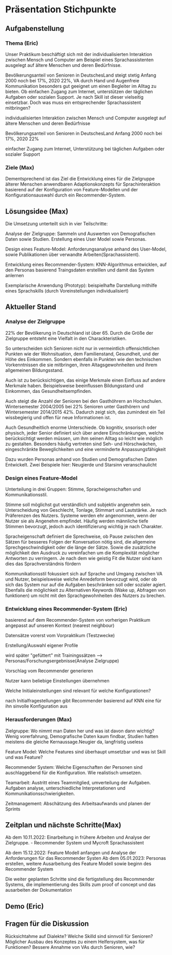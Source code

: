 # Präsentation Stichpunkte
## Aufgabenstellung
### Thema (Eric)
Unser Praktikum beschäftigt sich mit der individualisierten Interaktion zwischen Mensch und Computer am Beispiel eines Sprachassistenten ausgelegt auf ältere Menschen und deren Bedürfnisse.

Bevölkerungsanteil von Senioren in DeutschesLand steigt stetig Anfang 2000 noch bei 17%, 2020 22%, VA durch Hand und Augenfreie Kommunikation besonders gut geeignet um einen Begleiter im Alltag zu bieten. Ob einfachen Zugang zum Internet, unterstützen der täglichen Aufgaben oder sozialen Support. Je nach Skill ist dieser vielseitig einsetzbar. Doch was muss ein entsprechender Sprachassistent mitbringen?

individualisierten Interaktion zwischen Mensch und Computer
ausgelegt auf ältere Menschen und deren Bedürfnisse

Bevölkerungsanteil von Senioren in DeutschesLand
Anfang 2000 noch bei 17%, 2020 22%

einfacher Zugang zum Internet, Unterstützung bei täglichen Aufgaben oder sozialer Support

### Ziele (Max)
Dementsprechend ist das Ziel die Entwicklung eines für die Zielgruppe älterer Menschen anwendbaren Adaptionskonzepts für Sprachinteraktion basierend auf der Konfiguration von Feature-Modellen und der Konfigurationsauswahl durch ein Recommender-System.

## Lösungsidee (Max)
Die Umsetzung unterteilt sich in vier Teilschritte:

Analyse der Zielgruppe: Sammeln und Auswerten von Demografischen Daten sowie Studien. Erstellung eines User Model sowie Personas.

Design eines Feature-Model: Anforderungsanalyse anhand des User-Model, sowie Publikationen über verwandte Arbeiten(Sprachassistent).

Entwicklung eines Recommender-System: KNN-Algorithmus entwicklen, auf den Personas basierend Traingsdaten erstelllen und damit das System anlernen

Exemplarische Anwendung (Prototyp): beispielhafte Darstellung mithilfe eines Sprachskills (durch Voreinstellungen individualisiert)

## Aktueller Stand
### Analyse der Zielgruppe
22% der Bevölkerung in Deutschland ist über 65. Durch die Größe der Zielgruppe entsteht eine Vielfalt in den Charackteristiken. 

So unterscheiden sich Senioren nicht nur in vermeintlich offensichtlichen Punkten wie der Wohnsituation, dem Familienstand, Gesundheit, und der Höhe des Einkommen. Sondern ebenfalls in Punkten wie den technischen Vorkenntnissen die sie mitbringen, ihren Altagsgewohnheiten und ihrem allgemeinen Bildungsstand. 

Auch ist zu berücksichtigen, das einige Merkmale einen Einfluss auf andere Merkmale haben. Beispielsweise beeinflussen Bildungsstand und Einkommen, das Gesundheitsempfinden.

Auch steigt die Anzahl der Senioren bei den Gasthöhrern an Hochschulen. Wintersemester 2004/2005 bei 22% Senioren unter Gasthörern und Wintersemester 2014/2015 42%. Dadurch zeigt sich, das zumindest ein Teil wissbegierig und offen für neue Informationen ist.

Auch Gesundheitlich enorme Unterschiede. Ob kognitiv, snsorisch oder physisch, jeder Senior definiert sich über andere Einschränkungen, welche berücksichtigt werden müssen, um ihm seinen Alltag so leicht wie möglich zu gestalten. 
Besonders häufig vertreten sind Seh- und Hörschwächen, eingeschränkte Beweglichkeiten und eine verminderte Anpassungsfähigkeit

Dazu wurden Personas anhand von Studien und Demografischen Daten Entwickelt. Zwei Beispiele hier: Neugierde und Starsinn veranschaulicht

### Design eines Feature-Model
Unterteilung in drei Gruppen: Stimme, Spracheigenschaften und Kommunikationsstil.

Stimme soll möglichst gut verständlich und subjektiv angenehm sein. Unterscheidung von Geschlecht, Tonlage, Stimmart und Lautstärke. Je nach Präferenzen des Nutzers. Systeme werden ehr angenommen, wenn der Nutzer sie als Angenehm empfindet. Häufig werden männliche tiefe Stimmen bevorzugt, jedoch auch identifizierung wichtig je nach Charakter. 

Spracheigenschaft definiert die Sprechweise, ob Pause zwischen den Sätzen für besseres Folgen der Konversation nötig sind, die allgemeine Sprechgeschwindigkeit oder die länge der Sätze. Sowie die zusätzliche möglichkeit den Ausdruck zu vereinfachen um die Komplexität möglicher Antworten zu verringern. Je nach dem wie geistig Fit die Nutzer sind kann dies das Sprachverständnis fördern

Kommunikationsstil fokussiert sich auf Sprache und Umgang zwischen VA und Nutzer, beispielsweise welche Anredeform bevorzugt wird, oder ob sich das System nur auf die Aufgaben beschränken soll oder sozialer agiert. Ebenfalls die möglichkeit zu Alternativen Keywords (Wake up, Abfragen von funktionen) um nicht mit den Sprachgewohnheiten des Nutzers zu brechen. 

### Entwicklung eines Recommender-System (Eric)
basierend auf dem Recommender-System von vorherigen Praktikum angepasst auf unseren Kontext (nearest neighbour)

Datensätze vorerst vom Vorpraktikum (Testzwecke)

Erstellung/Auswahl eigener Profile

wird später "gefüttert" mit Trainingssätzen --> Personas/Forschungsergebnisse(Analyse Zielgruppe)

Vorschlag vom Recommender generieren

Nutzer kann beliebige Einstellungen übernehmen

Welche Initialeinstellungen sind relevant für welche Konfigurationen? 

nach Initialfragestellungen gibt Recommender basierend auf KNN eine für ihn sinvolle Konfiguration aus


### Herausforderungen (Max)
Zielgruppe: Wo nimmt man Daten her und was ist davon dann wichtig? Wenig vorerfahrung, Demografische Daten kaum findbar, Studien hatten meistens die gleiche Kernaussage.Neugier da, langfristig useless 

Feature Model: Welche Features sind überhaupt umsetzbar und was ist Skill und was Feature? 

Recommender System: Welche Eigenschaften der Personen sind auschlaggebend für die Konfiguration. Wie realistisch umsetzen. 

Teamarbeit: Austritt eines Teammitglied, umverteilung der Aufgaben. Aufgaben analyse, unterschiedliche Interpretationen und Kommunikationsschwierigkeiten.

Zeitmanagement: Abschätzung des Arbeitsaufwands und planen der Sprints

## Zeitplan und nächste Schritte(Max)

Ab dem 10.11.2022: Einarbeitung in frühere Arbeiten und Analyse der Zielgruppe. 
    - Recommender System und Mycroft Sprachassistent

Ab dem 15.12.2022: Feature Modell anfangen und Analyse der Anforderungen für das Recommender Systen
Ab dem 05.01.2023: Personas erstellen, weitere Ausarbeitung des Feature Modell sowie beginn des Recommender System

Die weiter geplanten Schritte sind die fertigstellung des Recommender Systems, die implementierung des Skills zum proof of concept und das ausarbeiten der Dokumentation

## Demo (Eric)

## Fragen für die Diskussion

Rücksichtahme auf Dialekte?
Welche Skilld sind sinnvoll für Senioren?
Möglicher Ausbau des Konzeptes zu einem Helfersystem, was für Funktionen?
Bessere Annahme von VAs durch Senioren, wie?